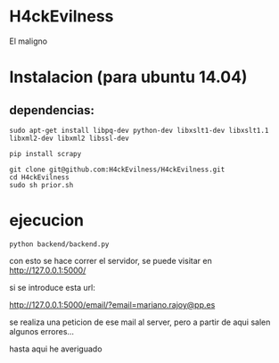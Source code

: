 # H4ckEvilness

El maligno


# Instalacion (para ubuntu 14.04)

## dependencias:

    sudo apt-get install libpq-dev python-dev libxslt1-dev libxslt1.1 libxml2-dev libxml2 libssl-dev

    pip install scrapy 

    git clone git@github.com:H4ckEvilness/H4ckEvilness.git
    cd H4ckEvilness
    sudo sh prior.sh

# ejecucion

    python backend/backend.py

con esto se hace correr el servidor, se puede visitar en http://127.0.0.1:5000/

si se introduce esta url:

http://127.0.0.1:5000/email/?email=mariano.rajoy@pp.es

se realiza una peticion de ese mail al server, pero a partir de aqui salen algunos errores...

hasta aqui he averiguado